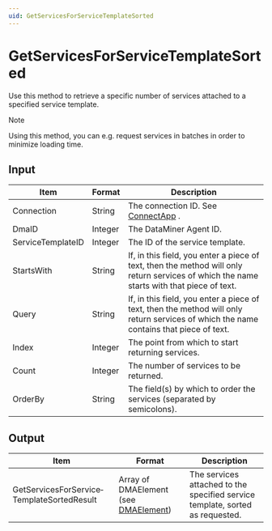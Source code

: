 ```yaml
---
uid: GetServicesForServiceTemplateSorted
---
```


# GetServicesForServiceTemplateSorted

Use this method to retrieve a specific number of services attached to a specified service template.

> [!NOTE]
> Using this method, you can e.g. request services in batches in order to minimize loading time.

## Input

| Item              | Format  | Description                                                                                                                               |
|-------------------|---------|-------------------------------------------------------------------------------------------------------------------------------------------|
| Connection        | String  | The connection ID. See [ConnectApp](xref:ConnectApp) .                                                          |
| DmaID             | Integer | The DataMiner Agent ID.                                                                                                                   |
| ServiceTemplateID | Integer | The ID of the service template.                                                                                                           |
| StartsWith        | String  | If, in this field, you enter a piece of text, then the method will only return services of which the name starts with that piece of text. |
| Query             | String  | If, in this field, you enter a piece of text, then the method will only return services of which the name contains that piece of text.    |
| Index             | Integer | The point from which to start returning services.                                                                                         |
| Count             | Integer | The number of services to be returned.                                                                                                    |
| OrderBy           | String  | The field(s) by which to order the services (separated by semicolons).                                                                    |

## Output

| Item                                       | Format                                                                         | Description                                                                   |
|--------------------------------------------|--------------------------------------------------------------------------------|-------------------------------------------------------------------------------|
| GetServicesForService­TemplateSortedResult | Array of DMAElement (see [DMAElement](xref:DMAElement)) | The services attached to the specified service template, sorted as requested. |


